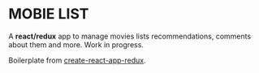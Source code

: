 # MOBIE LIST

A **react/redux** app to manage movies lists recommendations, comments about them and more. Work in progress.

Boilerplate from [create-react-app-redux](https://github.com/tstringer/create-react-app-with-redux).
